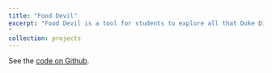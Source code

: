 ```yaml
---
title: "Food Devil"
excerpt: "Food Devil is a tool for students to explore all that Duke Dining has to offer while maintaining a healthy diet. We've bundled several features, including crowd-sourced reviews, a comprehensive nutritional database of offerings across all dining locations, diet tracking, meal recommendations, and a campus feed.
"
collection: projects
---
```


<p>
    See the <a href = "https://github.com/ashramen/food-devil">code on Github</a>.
</p>